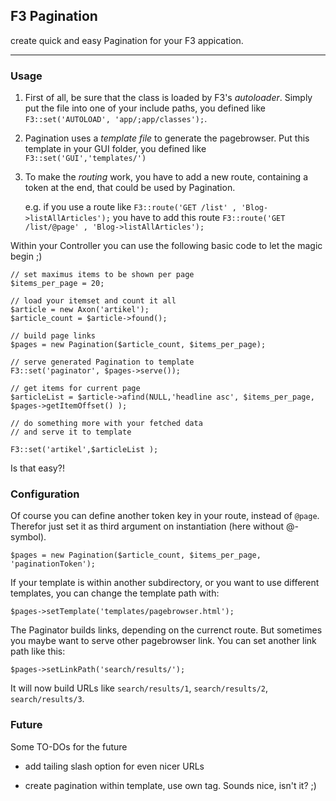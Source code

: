 ## F3 Pagination

create quick and easy Pagination for your F3 appication.

***

### Usage

1.	First of all, be sure that the class is loaded by F3's *autoloader*. Simply put the file into one of your include paths, you defined like `F3::set('AUTOLOAD', 'app/;app/classes');`.

2.	Pagination uses a *template file* to generate the pagebrowser. Put this template in your GUI folder, you defined like `F3::set('GUI','templates/')`

3.	To make the *routing* work, you have to add a new route, containing a token at the end, that could be used by Pagination. 
	
	e.g. if you use a route like `F3::route('GET /list' , 'Blog->listAllArticles');` 
	you have to add this route `F3::route('GET /list/@page' , 'Blog->listAllArticles');`


Within your Controller you can use the following basic code to let the magic begin ;)

	// set maximus items to be shown per page
	$items_per_page = 20;

	// load your itemset and count it all
	$article = new Axon('artikel');
	$article_count = $article->found();

	// build page links
	$pages = new Pagination($article_count, $items_per_page);
	
	// serve generated Pagination to template
	F3::set('paginator', $pages->serve());

	// get items for current page
	$articleList = $article->afind(NULL,'headline asc', $items_per_page, $pages->getItemOffset() );
	
	// do something more with your fetched data
	// and serve it to template
	
	F3::set('artikel',$articleList );

	
Is that easy?!

### Configuration

Of course you can define another token key in your route, instead of `@page`. Therefor just set it as third argument on instantiation (here without @-symbol).

	$pages = new Pagination($article_count, $items_per_page, 'paginationToken');

If your template is within another subdirectory, or you want to use different templates, you can change the template path with:

	$pages->setTemplate('templates/pagebrowser.html');
	
The Paginator builds links, depending on the currenct route. But sometimes you maybe want to serve other pagebrowser link. You can set another link path like this:

	$pages->setLinkPath('search/results/');
	
It will now build URLs like `search/results/1`, `search/results/2`, `search/results/3`.


### Future

Some TO-DOs for the future

- add tailing slash option for even nicer URLs

- create pagination within template, use own <paginate> tag. Sounds nice, isn't it? ;)
